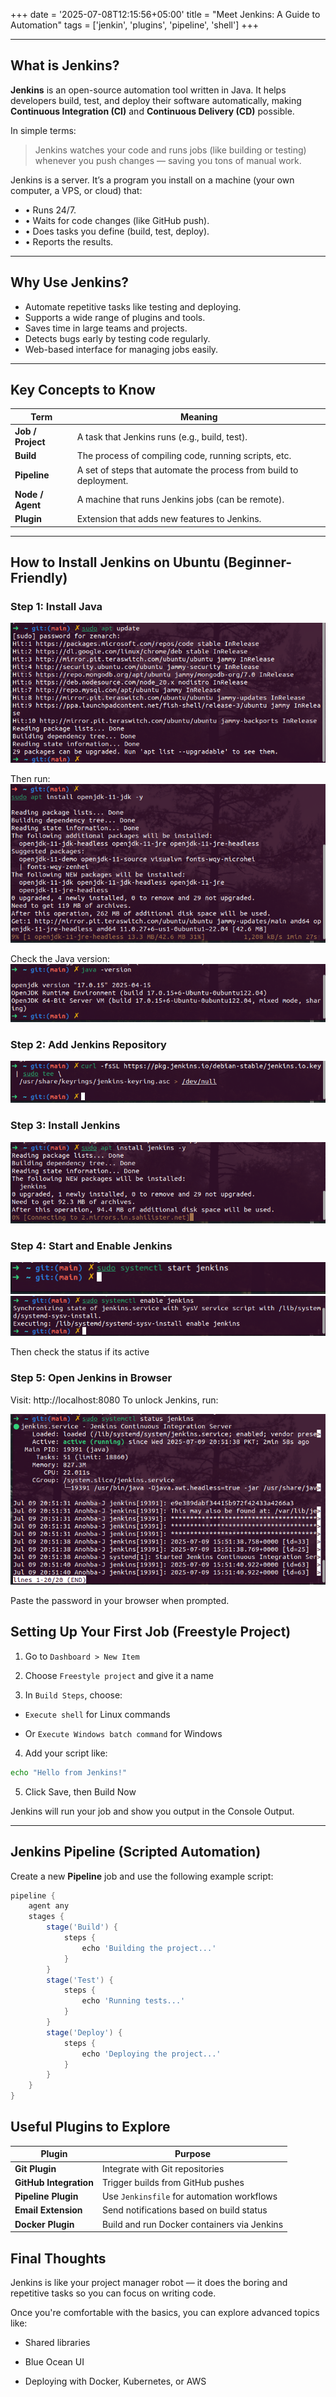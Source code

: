 +++
date = '2025-07-08T12:15:56+05:00'
title = "Meet Jenkins: A Guide to Automation"
tags = ['jenkin', 'plugins', 'pipeline', 'shell']
+++

---

## What is Jenkins?

**Jenkins** is an open-source automation tool written in Java. It helps developers build, test, and deploy their software automatically, making **Continuous Integration (CI)** and **Continuous Delivery (CD)** possible.

In simple terms:
> Jenkins watches your code and runs jobs (like building or testing) whenever you push changes — saving you tons of manual work.

Jenkins is a server.
It’s a program you install on a machine (your own computer, a VPS, or cloud) that:
   - • Runs 24/7.
   - • Waits for code changes (like GitHub push).
   - • Does tasks you define (build, test, deploy).
   - • Reports the results.

---

##  Why Use Jenkins?

- Automate repetitive tasks like testing and deploying.
- Supports a wide range of plugins and tools.
- Saves time in large teams and projects.
- Detects bugs early by testing code regularly.
- Web-based interface for managing jobs easily.

---

##  Key Concepts to Know

| Term | Meaning |
|------|---------|
| **Job / Project** | A task that Jenkins runs (e.g., build, test). |
| **Build** | The process of compiling code, running scripts, etc. |
| **Pipeline** | A set of steps that automate the process from build to deployment. |
| **Node / Agent** | A machine that runs Jenkins jobs (can be remote). |
| **Plugin** | Extension that adds new features to Jenkins. |

---

##  How to Install Jenkins on Ubuntu (Beginner-Friendly)

### Step 1: Install Java
![command screenshot](/jenkins/s1.png)

Then run:
![command screenshot](/jenkins/s2.png)

Check the Java version:
![command screenshot](/jenkins/s3.png)

### Step 2: Add Jenkins Repository
![command screenshot](/jenkins/s4.png)


### Step 3: Install Jenkins
![command screenshot](/jenkins/s7.png)

### Step 4: Start and Enable Jenkins
![command screenshot](/jenkins/s8.png)
![command screenshot](/jenkins/s9.png)

Then check the status if its active


### Step 5: Open Jenkins in Browser
Visit: http://localhost:8080
To unlock Jenkins, run:

![command screenshot](/jenkins/s10.png)

Paste the password in your browser when prompted.


## Setting Up Your First Job (Freestyle Project)
1. Go to `Dashboard > New Item`

1. Choose `Freestyle project` and give it a name

3. In `Build Steps`, choose:

- `Execute shell` for Linux commands

- Or `Execute Windows batch command` for Windows

4. Add your script like:
```bash
echo "Hello from Jenkins!"
```
5. Click Save, then Build Now

Jenkins will run your job and show you output in the Console Output.

---

## Jenkins Pipeline (Scripted Automation)

Create a new **Pipeline** job and use the following example script:

```groovy
pipeline {
    agent any
    stages {
        stage('Build') {
            steps {
                echo 'Building the project...'
            }
        }
        stage('Test') {
            steps {
                echo 'Running tests...'
            }
        }
        stage('Deploy') {
            steps {
                echo 'Deploying the project...'
            }
        }
    }
}
```

## Useful Plugins to Explore

| Plugin              | Purpose                                        |
|---------------------|------------------------------------------------|
| **Git Plugin**       | Integrate with Git repositories                |
| **GitHub Integration** | Trigger builds from GitHub pushes              |
| **Pipeline Plugin**  | Use `Jenkinsfile` for automation workflows     |
| **Email Extension**  | Send notifications based on build status       |
| **Docker Plugin**    | Build and run Docker containers via Jenkins    |

## Final Thoughts
Jenkins is like your project manager robot — it does the boring and repetitive tasks so you can focus on writing code.

Once you're comfortable with the basics, you can explore advanced topics like:

- Shared libraries

- Blue Ocean UI

- Deploying with Docker, Kubernetes, or AWS